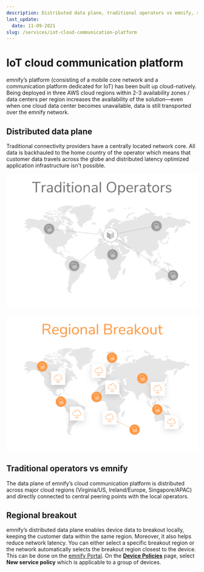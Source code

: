 ```yaml
---
description: Distributed data plane, traditional operators vs emnify, regional breakout
last_update: 
  date: 11-09-2021
slug: /services/iot-cloud-communication-platform
---
```


# IoT cloud communication platform

emnify’s platform (consisting of a mobile core network and a communication platform dedicated for IoT) has been built up cloud-natively.
Being deployed in three AWS cloud regions within 2-3 availability zones / data centers per region increases the availability of the solution—even when one cloud data center becomes unavailable, data is still transported over the emnify network.

## Distributed data plane

Traditional connectivity providers have a centrally located network core.
All data is backhauled to the home country of the operator which means that customer data travels across the globe and distributed latency optimized application infrastructure isn't possible.

![Traditional operators](assets/traditional-operators.png)

![emnify](assets/emnify-distributed-plane.png)

## Traditional operators vs emnify

The data plane of emnify’s cloud communication platform is distributed across major cloud regions (Virginia/US, Ireland/Europe, Singapore/APAC) and directly connected to central peering points with the local operators.

## Regional breakout

emnify’s distributed data plane enables device data to breakout locally, keeping the customer data within the same region.
Moreover, it also helps reduce network latency.
You can either select a specific breakout region or the network automatically selects the breakout region closest to the device.
This can be done on the [emnify Portal](https://portal.emnify.com/).
On the [**Device Policies**](https://portal.emnify.com/device-policies) page, select **New service policy** which is applicable to a group of devices.
